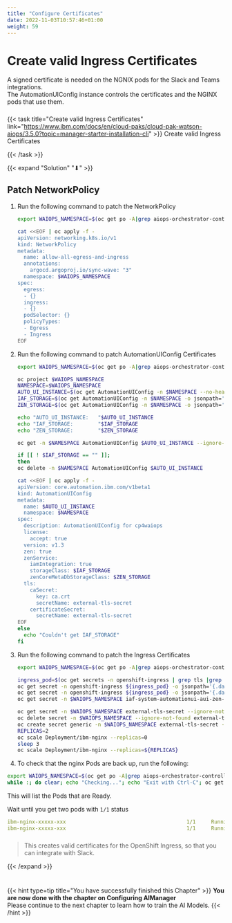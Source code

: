 ```yaml
---
title: "Configure Certificates"
date: 2022-11-03T10:57:46+01:00
weight: 59
---
```


# Create valid Ingress Certificates


A signed certificate is needed on the NGNIX pods for the Slack and Teams integrations.\
The AutomationUIConfig instance controls the certificates and the NGINX pods that use them.



###

{{< task title="Create valid Ingress Certificates" link="https://www.ibm.com/docs/en/cloud-paks/cloud-pak-watson-aiops/3.5.0?topic=manager-starter-installation-cli" >}}
Create valid Ingress Certificates

{{< /task >}}


{{< expand "Solution" "⬇" >}}








## Patch NetworkPolicy

1. Run the following command to patch the NetworkPolicy

    ```bash
    export WAIOPS_NAMESPACE=$(oc get po -A|grep aiops-orchestrator-controller |awk '{print$1}')

    cat <<EOF | oc apply -f -
    apiVersion: networking.k8s.io/v1
    kind: NetworkPolicy
    metadata:
      name: allow-all-egress-and-ingress
      annotations:
        argocd.argoproj.io/sync-wave: "3"
      namespace: $WAIOPS_NAMESPACE
    spec:
      egress:
      - {}
      ingress:
      - {}
      podSelector: {}
      policyTypes:
      - Egress
      - Ingress
    EOF
    ```


1. Run the following command to patch AutomationUIConfig Certificates

    ```bash
    export WAIOPS_NAMESPACE=$(oc get po -A|grep aiops-orchestrator-controller |awk '{print$1}')

    oc project $WAIOPS_NAMESPACE
    NAMESPACE=$WAIOPS_NAMESPACE
    AUTO_UI_INSTANCE=$(oc get AutomationUIConfig -n $NAMESPACE --no-headers -o custom-columns=":metadata.name")
    IAF_STORAGE=$(oc get AutomationUIConfig -n $NAMESPACE -o jsonpath='{ .items[*].spec.zenService.storageClass }')
    ZEN_STORAGE=$(oc get AutomationUIConfig -n $NAMESPACE -o jsonpath='{ .items[*].spec.zenService.zenCoreMetaDbStorageClass }')

    echo "AUTO_UI_INSTANCE:   "$AUTO_UI_INSTANCE
    echo "IAF_STORAGE:        "$IAF_STORAGE
    echo "ZEN_STORAGE:        "$ZEN_STORAGE

    oc get -n $NAMESPACE AutomationUIConfig $AUTO_UI_INSTANCE --ignore-not-found -o yaml > /tmp/AutomationUIConfig-backup-$(date +%Y%m%d-%H%M).yaml
    
    if [[ ! $IAF_STORAGE == "" ]];
    then
    oc delete -n $NAMESPACE AutomationUIConfig $AUTO_UI_INSTANCE

    cat <<EOF | oc apply -f -
    apiVersion: core.automation.ibm.com/v1beta1
    kind: AutomationUIConfig
    metadata:
      name: $AUTO_UI_INSTANCE
      namespace: $NAMESPACE
    spec:
      description: AutomationUIConfig for cp4waiops
      license:
        accept: true
      version: v1.3
      zen: true
      zenService:
        iamIntegration: true
        storageClass: $IAF_STORAGE
        zenCoreMetaDbStorageClass: $ZEN_STORAGE
      tls:
        caSecret:
          key: ca.crt
          secretName: external-tls-secret
        certificateSecret:
          secretName: external-tls-secret
    EOF
    else
      echo "Couldn't get IAF_STORAGE"
    fi
    ```


1. Run the following command to patch the Ingress Certificates

    ```bash
    export WAIOPS_NAMESPACE=$(oc get po -A|grep aiops-orchestrator-controller |awk '{print$1}')

    ingress_pod=$(oc get secrets -n openshift-ingress | grep tls |grep -v router-token-| grep -v router-metrics-certs-default | awk '{print $1}')
    oc get secret -n openshift-ingress ${ingress_pod} -o jsonpath='{.data.tls\.crt}'  | base64 -d > /tmp/cert.crt
    oc get secret -n openshift-ingress ${ingress_pod} -o jsonpath='{.data.tls\.key}' | base64 -d > /tmp/cert.key
    oc get secret -n $WAIOPS_NAMESPACE iaf-system-automationui-aui-zen-ca -o jsonpath='{.data.ca\.crt}' | base64 -d > /tmp/ca.crt

    oc get secret -n $WAIOPS_NAMESPACE external-tls-secret --ignore-not-found -o yaml > /tmp/external-tls-secret-backup-$(date +%Y%m%d-%H%M).yaml
    oc delete secret -n $WAIOPS_NAMESPACE --ignore-not-found external-tls-secret
    oc create secret generic -n $WAIOPS_NAMESPACE external-tls-secret --from-file=ca.crt=/tmp/ca.crt --from-file=cert.crt=/tmp/cert.crt --from-file=cert.key=/tmp/cert.key --dry-run=client -o yaml | oc apply -f -
    REPLICAS=2
    oc scale Deployment/ibm-nginx --replicas=0
    sleep 3
    oc scale Deployment/ibm-nginx --replicas=${REPLICAS}

    ```


1. To check that the nginx Pods are back up, run the following:

```bash
export WAIOPS_NAMESPACE=$(oc get po -A|grep aiops-orchestrator-controller |awk '{print$1}')
while :; do clear; echo "Checking..."; echo "Exit with Ctrl-C"; oc get po -n $WAIOPS_NAMESPACE | grep nginx|grep -v ibm-nginx-tester|grep -v setup-nginx-job ; sleep 2; done
```

This will list the Pods that are Ready.

Wait until you get two pods with `1/1` status

```yaml
ibm-nginx-xxxxx-xxx                                       1/1     Running     0               4h9m
ibm-nginx-xxxxx-xxx                                       1/1     Running     0               4h9m
```

###

> This creates valid certificates for the OpenShift Ingress, so that you can integrate with Slack.


{{< /expand >}}

#
#

{{< hint type=tip title="You have successfully finished this Chapter" >}}
**You are now done with the chapter on Configuring AIManager**\
Please continue to the next chapter to learn how to train the AI Models.
{{< /hint >}}

